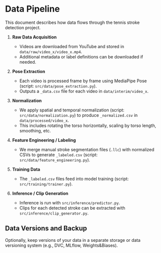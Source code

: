 # Data Pipeline

This document describes how data flows through the tennis stroke detection project.

1. **Raw Data Acquisition**  
   - Videos are downloaded from YouTube and stored in `data/raw/video_x/video_x.mp4`.
   - Additional metadata or label definitions can be downloaded if needed.

2. **Pose Extraction**  
   - Each video is processed frame by frame using MediaPipe Pose (script: `src/data/pose_extraction.py`).
   - Outputs a `_data.csv` file for each video in `data/interim/video_x`.

3. **Normalization**  
   - We apply spatial and temporal normalization (script: `src/data/normalization.py`) to produce `_normalized.csv` in `data/processed/video_x`.
   - This includes rotating the torso horizontally, scaling by torso length, smoothing, etc.

4. **Feature Engineering / Labeling**  
   - We merge manual stroke segmentation files (`.llc`) with normalized CSVs to generate `_labeled.csv` (script: `src/data/feature_engineering.py`).

5. **Training Data**  
   - The `_labeled.csv` files feed into model training (script: `src/training/trainer.py`).

6. **Inference / Clip Generation**  
   - Inference is run with `src/inference/predictor.py`.  
   - Clips for each detected stroke can be extracted with `src/inference/clip_generator.py`.

## Data Versions and Backup

Optionally, keep versions of your data in a separate storage or data versioning system (e.g., DVC, MLflow, Weights&Biases).